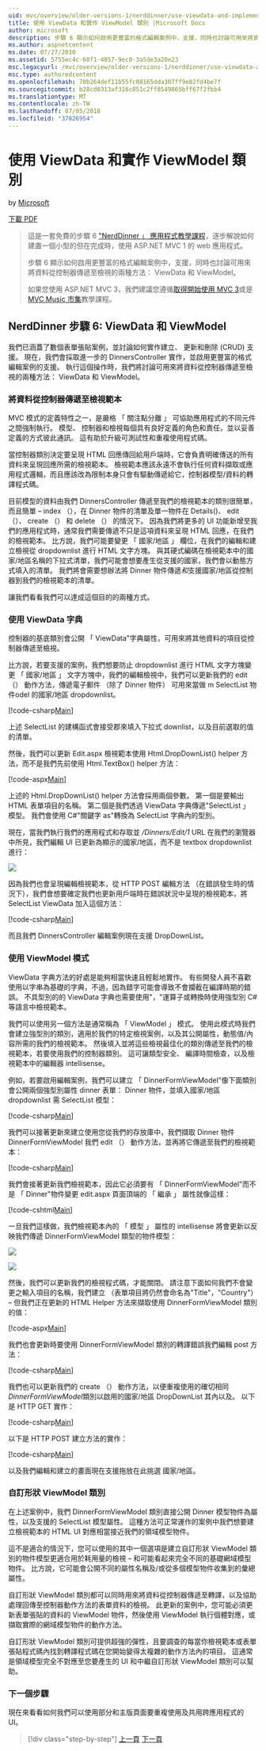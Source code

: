 ```yaml
---
uid: mvc/overview/older-versions-1/nerddinner/use-viewdata-and-implement-viewmodel-classes
title: 使用 ViewData 和實作 ViewModel 類別 |Microsoft Docs
author: microsoft
description: 步驟 6 顯示如何啟用更豐富的格式編輯案例中，支援，同時也討論可用來將資料從控制器傳遞至檢視的兩種方法:...
ms.author: aspnetcontent
ms.date: 07/27/2010
ms.assetid: 5755ec4c-60f1-4057-9ec0-3a5de3a20e23
msc.legacyurl: /mvc/overview/older-versions-1/nerddinner/use-viewdata-and-implement-viewmodel-classes
msc.type: authoredcontent
ms.openlocfilehash: 70b264def11b55fc08165dda307ff9e82fd4be7f
ms.sourcegitcommit: b28cd0313af316c051c2ff8549865bff67f2fbb4
ms.translationtype: MT
ms.contentlocale: zh-TW
ms.lasthandoff: 07/05/2018
ms.locfileid: "37826954"
---
```

<a name="use-viewdata-and-implement-viewmodel-classes"></a>使用 ViewData 和實作 ViewModel 類別
====================
by [Microsoft](https://github.com/microsoft)

[下載 PDF](http://aspnetmvcbook.s3.amazonaws.com/aspnetmvc-nerdinner_v1.pdf)

> 這是一套免費的步驟 6 ["NerdDinner 」 應用程式教學課程](introducing-the-nerddinner-tutorial.md)，逐步解說如何建置一個小型的但在完成時，使用 ASP.NET MVC 1 的 web 應用程式。
> 
> 步驟 6 顯示如何啟用更豐富的格式編輯案例中，支援，同時也討論可用來將資料從控制器傳遞至檢視的兩種方法： ViewData 和 ViewModel。
> 
> 如果您使用 ASP.NET MVC 3，我們建議您遵循[取得開始使用 MVC 3](../../older-versions/getting-started-with-aspnet-mvc3/cs/intro-to-aspnet-mvc-3.md)或是[MVC Music 市集](../../older-versions/mvc-music-store/mvc-music-store-part-1.md)教學課程。


## <a name="nerddinner-step-6-viewdata-and-viewmodel"></a>NerdDinner 步驟 6: ViewData 和 ViewModel

我們已涵蓋了數個表單張貼案例，並討論如何實作建立、 更新和刪除 (CRUD) 支援。 現在，我們會採取進一步的 DinnersController 實作，並啟用更豐富的格式編輯案例的支援。 執行這個操作時，我們將討論可用來將資料從控制器傳遞至檢視的兩種方法： ViewData 和 ViewModel。

### <a name="passing-data-from-controllers-to-view-templates"></a>將資料從控制器傳遞至檢視範本

MVC 模式的定義特性之一，是嚴格 「 關注點分離 」 可協助應用程式的不同元件之間強制執行。 模型、 控制器和檢視每個具有良好定義的角色和責任，並以妥善定義的方式彼此通訊。 這有助於升級可測試性和重複使用程式碼。

當控制器類別決定要呈現 HTML 回應傳回給用戶端時，它會負責明確傳送的所有資料來呈現回應所需的檢視範本。 檢視範本應該永遠不會執行任何資料擷取或應用程式邏輯，而且應該改為限制本身只會有驅動傳遞給它，控制器模型/資料的轉譯程式碼。

目前模型的資料由我們 DinnersController 傳遞至我們的檢視範本的類別很簡單，而且簡單 – index （），在 Dinner 物件的清單及單一物件在 Details()、 edit （）、 create （） 和 delete （） 的情況下。 因為我們將更多的 UI 功能新增至我們的應用程式時，通常我們需要傳遞不只是這項資料來呈現 HTML 回應，在我們的檢視範本。 比方說，我們可能要變更 「 國家/地區 」 欄位，在我們的編輯和建立檢視從 dropdownlist 進行 HTML 文字方塊。 與其硬式編碼在檢視範本中的國家/地區名稱的下拉式清單，我們可能會想要產生從支援的國家，我們會以動態方式填入的清單。 我們將會需要想辦法將 Dinner 物件傳遞*和*支援國家/地區從控制器到我們的檢視範本的清單。

讓我們看看我們可以達成這個目的的兩種方式。

### <a name="using-the-viewdata-dictionary"></a>使用 ViewData 字典

控制器的基底類別會公開 「 ViewData"字典屬性，可用來將其他資料的項目從控制器傳遞至檢視。

比方說，若要支援的案例，我們想要防止 dropdownlist 進行 HTML 文字方塊變更 「 國家/地區 」 文字方塊中，我們的編輯檢視中，我們可以更新我們的 edit （） 動作方法，傳遞電子郵件 （除了 Dinner 物件） 可用來當做 m SelectList 物件odel 的國家/地區 dropdownlist。

[!code-csharp[Main](use-viewdata-and-implement-viewmodel-classes/samples/sample1.cs)]

上述 SelectList 的建構函式會接受郡來填入下拉式 downlist，以及目前選取的值的清單。

然後，我們可以更新 Edit.aspx 檢視範本使用 Html.DropDownList() helper 方法，而不是我們先前使用 Html.TextBox() helper 方法：

[!code-aspx[Main](use-viewdata-and-implement-viewmodel-classes/samples/sample2.aspx)]

上述的 Html.DropDownList() helper 方法會採用兩個參數。 第一個是要輸出 HTML 表單項目的名稱。 第二個是我們透過 ViewData 字典傳遞"SelectList 」 模型。 我們會使用 C#"關鍵字 as"轉換為 SelectList 字典內的型別。

現在，當我們執行我們的應用程式和存取並 */Dinners/Edit/1* URL 在我們的瀏覽器中所見，我們編輯 UI 已更新為顯示的國家/地區，而不是 textbox dropdownlist 進行：

![](use-viewdata-and-implement-viewmodel-classes/_static/image1.png)

因為我們也會呈現編輯檢視範本，從 HTTP POST 編輯方法 （在錯誤發生時的情況下），我們會想要確定我們也更新用戶端時在錯誤狀況中呈現的檢視範本，將 SelectList ViewData 加入這個方法：

[!code-csharp[Main](use-viewdata-and-implement-viewmodel-classes/samples/sample3.cs)]

而且我們 DinnersController 編輯案例現在支援 DropDownList。

### <a name="using-a-viewmodel-pattern"></a>使用 ViewModel 模式

ViewData 字典方法的好處是能夠相當快速且輕鬆地實作。 有些開發人員不喜歡使用以字串為基礎的字典，不過，因為錯字可能會導致不會攔截在編譯時期的錯誤。 不具型別的的 ViewData 字典也需要使用"，"運算子或轉換時使用強型別 C# 等語言中檢視範本。

我們可以使用另一個方法是通常稱為 「 ViewModel 」 模式。 使用此模式時我們會建立強型別的類別，適用於我們的特定檢視案例，以及其公開屬性，動態值/內容所需的我們的檢視範本。 然後填入並將這些檢視最佳化的類別傳遞至我們的檢視範本，若要使用我們的控制器類別。 這可讓類型安全、 編譯時間檢查，以及檢視範本中的編輯器 intellisense。

例如，若要啟用編輯案例，我們可以建立 「 DinnerFormViewModel"像下面類別會公開兩個強型別屬性 dinner 表單： Dinner 物件，並填入國家/地區 dropdownlist 需 SelectList 模型：

[!code-csharp[Main](use-viewdata-and-implement-viewmodel-classes/samples/sample4.cs)]

我們可以接著更新來建立使用您從我們的存放庫中，我們擷取 Dinner 物件 DinnerFormViewModel 我們 edit （） 動作方法，並再將它傳遞至我們的檢視範本：

[!code-csharp[Main](use-viewdata-and-implement-viewmodel-classes/samples/sample5.cs)]

我們會接著更新我們檢視範本，因此它必須要有 「 DinnerFormViewModel"而不是 「 Dinner"物件變更 edit.aspx 頁面頂端的 「 繼承 」 屬性就像這樣：

[!code-cshtml[Main](use-viewdata-and-implement-viewmodel-classes/samples/sample6.cshtml)]

一旦我們這樣做，我們檢視範本內的 「 模型 」 屬性的 intellisense 將會更新以反映我們傳遞 DinnerFormViewModel 類型的物件模型：

![](use-viewdata-and-implement-viewmodel-classes/_static/image2.png)

![](use-viewdata-and-implement-viewmodel-classes/_static/image3.png)

然後，我們可以更新我們的檢視程式碼，才能關閉。 請注意下面如何我們不會變更之輸入項目的名稱，我們建立 （表單項目將仍然會命名為"Title"，"Country"） – 但我們正在更新的 HTML Helper 方法來擷取使用 DinnerFormViewModel 類別的值：

[!code-aspx[Main](use-viewdata-and-implement-viewmodel-classes/samples/sample7.aspx)]

我們也會更新時要使用 DinnerFormViewModel 類別的轉譯錯誤我們編輯 post 方法：

[!code-csharp[Main](use-viewdata-and-implement-viewmodel-classes/samples/sample8.cs)]

我們也可以更新我們的 create （） 動作方法，以便重複使用的確切相同*DinnerFormViewModel*類別以啟用的國家/地區 DropDownList 其內以及。 以下是 HTTP GET 實作：

[!code-csharp[Main](use-viewdata-and-implement-viewmodel-classes/samples/sample9.cs)]

以下是 HTTP POST 建立方法的實作：

[!code-csharp[Main](use-viewdata-and-implement-viewmodel-classes/samples/sample10.cs)]

以及我們編輯和建立的畫面現在支援拖放在此挑選 國家/地區。

### <a name="custom-shaped-viewmodel-classes"></a>自訂形狀 ViewModel 類別

在上述案例中，我們 DinnerFormViewModel 類別直接公開 Dinner 模型物件為屬性，以及支援的 SelectList 模型屬性。 這種方法可正常運作的案例中我們想要建立檢視範本的 HTML UI 對應相當接近我們的領域模型物件。

這不是適合的情況下，您可以使用的其中一個選項是建立自訂形狀 ViewModel 類別的物件模型更適合用於耗用量的檢視 – 和可能看起來完全不同的基礎網域模型物件。 比方說，它可能會公開不同的屬性名稱及/或從多個模型物件收集到的彙總屬性。

自訂形狀 ViewModel 類別都可以同時用來將資料從控制器傳遞至轉譯，以及協助處理回傳至控制器動作方法的表單資料的檢視。 此更新的案例中，您可能必須更新表單張貼的資料的 ViewModel 物件，然後使用 ViewModel 執行個體對應，或擷取實際的網域模型物件的動作方法。

自訂形狀 ViewModel 類別可提供超強的彈性，且要調查的每當你檢視範本或表單張貼程式碼內找到轉譯程式碼在您開始變得太複雜的動作方法內的項目。 這通常是領域模型完全不對應至您要產生的 UI 和中繼自訂形狀 ViewModel 類別可以幫助。

### <a name="next-step"></a>下一個步驟

現在來看看如何我們可以使用部分和主版頁面要重複使用及共用跨應用程式的 UI。

> [!div class="step-by-step"]
> [上一頁](provide-crud-create-read-update-delete-data-form-entry-support.md)
> [下一頁](re-use-ui-using-master-pages-and-partials.md)
